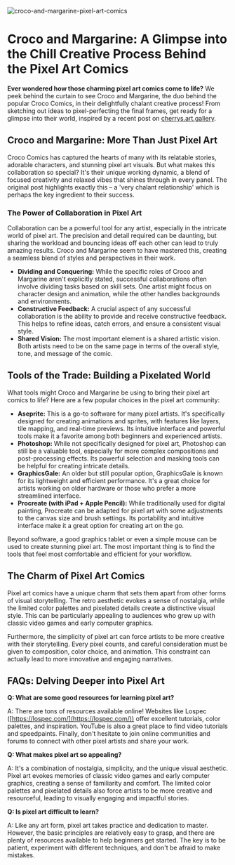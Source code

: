 ![croco-and-margarine-pixel-art-comics](https://images.pexels.com/photos/11280353/pexels-photo-11280353.jpeg?auto=compress&cs=tinysrgb&fit=crop&h=627&w=1200)

# Croco and Margarine: A Glimpse into the Chill Creative Process Behind the Pixel Art Comics

**Ever wondered how those charming pixel art comics come to life?** We peek behind the curtain to see Croco and Margarine, the duo behind the popular Croco Comics, in their delightfully chalant creative process! From sketching out ideas to pixel-perfecting the final frames, get ready for a glimpse into their world, inspired by a recent post on [cherrys.art.gallery](http://cherrys.art.gallery).

## Croco and Margarine: More Than Just Pixel Art

Croco Comics has captured the hearts of many with its relatable stories, adorable characters, and stunning pixel art visuals. But what makes this collaboration so special? It's their unique working dynamic, a blend of focused creativity and relaxed vibes that shines through in every panel. The original post highlights exactly this – a 'very chalant relationship' which is perhaps the key ingredient to their success. 

### The Power of Collaboration in Pixel Art

Collaboration can be a powerful tool for any artist, especially in the intricate world of pixel art. The precision and detail required can be daunting, but sharing the workload and bouncing ideas off each other can lead to truly amazing results. Croco and Margarine seem to have mastered this, creating a seamless blend of styles and perspectives in their work.

*   **Dividing and Conquering:** While the specific roles of Croco and Margarine aren't explicitly stated, successful collaborations often involve dividing tasks based on skill sets. One artist might focus on character design and animation, while the other handles backgrounds and environments.
*   **Constructive Feedback:** A crucial aspect of any successful collaboration is the ability to provide and receive constructive feedback. This helps to refine ideas, catch errors, and ensure a consistent visual style.
*   **Shared Vision:** The most important element is a shared artistic vision. Both artists need to be on the same page in terms of the overall style, tone, and message of the comic.

## Tools of the Trade: Building a Pixelated World

What tools might Croco and Margarine be using to bring their pixel art comics to life? Here are a few popular choices in the pixel art community:

*   **Aseprite:** This is a go-to software for many pixel artists. It's specifically designed for creating animations and sprites, with features like layers, tile mapping, and real-time previews. Its intuitive interface and powerful tools make it a favorite among both beginners and experienced artists.
*   **Photoshop:** While not specifically designed for pixel art, Photoshop can still be a valuable tool, especially for more complex compositions and post-processing effects. Its powerful selection and masking tools can be helpful for creating intricate details.
*   **GraphicsGale:** An older but still popular option, GraphicsGale is known for its lightweight and efficient performance. It's a great choice for artists working on older hardware or those who prefer a more streamlined interface.
*   **Procreate (with iPad + Apple Pencil):** While traditionally used for digital painting, Procreate can be adapted for pixel art with some adjustments to the canvas size and brush settings. Its portability and intuitive interface make it a great option for creating art on the go.

Beyond software, a good graphics tablet or even a simple mouse can be used to create stunning pixel art. The most important thing is to find the tools that feel most comfortable and efficient for your workflow.

## The Charm of Pixel Art Comics

Pixel art comics have a unique charm that sets them apart from other forms of visual storytelling. The retro aesthetic evokes a sense of nostalgia, while the limited color palettes and pixelated details create a distinctive visual style. This can be particularly appealing to audiences who grew up with classic video games and early computer graphics.

Furthermore, the simplicity of pixel art can force artists to be more creative with their storytelling. Every pixel counts, and careful consideration must be given to composition, color choice, and animation. This constraint can actually lead to more innovative and engaging narratives.

## FAQs: Delving Deeper into Pixel Art

**Q: What are some good resources for learning pixel art?**

A: There are tons of resources available online! Websites like Lospec ([https://lospec.com/](https://lospec.com/)) offer excellent tutorials, color palettes, and inspiration. YouTube is also a great place to find video tutorials and speedpaints. Finally, don't hesitate to join online communities and forums to connect with other pixel artists and share your work.

**Q: What makes pixel art so appealing?**

A: It's a combination of nostalgia, simplicity, and the unique visual aesthetic. Pixel art evokes memories of classic video games and early computer graphics, creating a sense of familiarity and comfort. The limited color palettes and pixelated details also force artists to be more creative and resourceful, leading to visually engaging and impactful stories.

**Q: Is pixel art difficult to learn?**

A: Like any art form, pixel art takes practice and dedication to master. However, the basic principles are relatively easy to grasp, and there are plenty of resources available to help beginners get started. The key is to be patient, experiment with different techniques, and don't be afraid to make mistakes.
